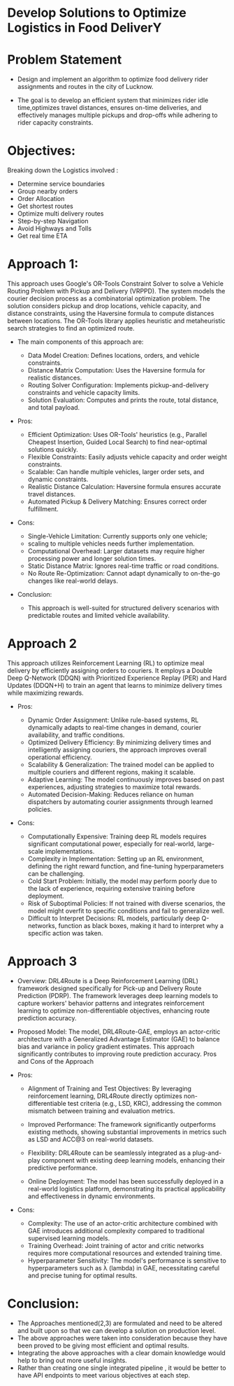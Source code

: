 # **Develop Solutions to Optimize Logistics in Food DeliverY** 

# Problem Statement 
+ Design and implement an algorithm to optimize food delivery rider assignments and routes in the city of Lucknow.

+ The goal is to develop an efficient system that minimizes rider idle time,optimizes travel distances, ensures on-time deliveries, and effectively manages multiple pickups and drop-offs while adhering to rider capacity constraints.

# Objectives:
Breaking down the Logistics involved : 
+ Determine service boundaries 
+ Group nearby orders 
+ Order Allocation 
+ Get shortest routes 
+ Optimize multi delivery routes 
+ Step-by-step Navigation 
+ Avoid Highways and Tolls 
+ Get real time ETA 

# Approach 1: 
This approach uses Google's OR-Tools Constraint Solver to solve a Vehicle Routing Problem with Pickup and Delivery (VRPPD). The system models the courier decision process as a combinatorial optimization problem. The solution considers pickup and drop locations, vehicle capacity, and distance constraints, using the Haversine formula to compute distances between locations. The OR-Tools library applies heuristic and metaheuristic search strategies to find an optimized route. 

+ The main components of this approach are:
  - Data Model Creation: Defines locations, orders, and vehicle constraints.
  - Distance Matrix Computation: Uses the Haversine formula for realistic distances.
  - Routing Solver Configuration: Implements pickup-and-delivery constraints and vehicle capacity limits.
  - Solution Evaluation: Computes and prints the route, total distance, and total payload.

+ Pros:
  - Efficient Optimization: Uses OR-Tools' heuristics (e.g., Parallel Cheapest Insertion, Guided Local Search) to find near-optimal solutions quickly.
  - Flexible Constraints: Easily adjusts vehicle capacity and order weight constraints.
  - Scalable: Can handle multiple vehicles, larger order sets, and dynamic constraints.
  - Realistic Distance Calculation: Haversine formula ensures accurate travel distances.
  - Automated Pickup & Delivery Matching: Ensures correct order fulfillment.
+ Cons:
  - Single-Vehicle Limitation: Currently supports only one vehicle; 
  - scaling to multiple vehicles needs further implementation.
  - Computational Overhead: Larger datasets may require higher processing power and longer solution times.
  - Static Distance Matrix: Ignores real-time traffic or road conditions.
  - No Route Re-Optimization: Cannot adapt dynamically to on-the-go changes like real-world delays.

+ Conclusion: 
  - This approach is well-suited for structured delivery scenarios with predictable routes and limited vehicle availability.

# Approach 2
This approach utilizes Reinforcement Learning (RL) to optimize meal delivery by efficiently assigning orders to couriers. It employs a Double Deep Q-Network (DDQN) with Prioritized Experience Replay (PER) and Hard Updates (DDQN+H) to train an agent that learns to minimize delivery times while maximizing rewards.
+ Pros:
  - Dynamic Order Assignment:
Unlike rule-based systems, RL dynamically adapts to real-time changes in demand, courier availability, and traffic conditions.
  - Optimized Delivery Efficiency:
By minimizing delivery times and intelligently assigning couriers, the approach improves overall operational efficiency.
  - Scalability & Generalization:
The trained model can be applied to multiple couriers and different regions, making it scalable.
  - Adaptive Learning:
The model continuously improves based on past experiences, adjusting strategies to maximize total rewards.
  - Automated Decision-Making:
Reduces reliance on human dispatchers by automating courier assignments through learned policies.

+ Cons:
  - Computationally Expensive:
Training deep RL models requires significant computational power, especially for real-world, large-scale implementations.
  - Complexity in Implementation:
Setting up an RL environment, defining the right reward function, and fine-tuning hyperparameters can be challenging.
  - Cold Start Problem:
Initially, the model may perform poorly due to the lack of experience, requiring extensive training before deployment.
  - Risk of Suboptimal Policies:
If not trained with diverse scenarios, the model might overfit to specific conditions and fail to generalize well.
  - Difficult to Interpret Decisions:
RL models, particularly deep Q-networks, function as black boxes, making it hard to interpret why a specific action was taken.


# Approach 3
+ Overview: DRL4Route is a Deep Reinforcement Learning (DRL) framework designed specifically for Pick-up and Delivery Route Prediction (PDRP). The framework leverages deep learning models to capture workers' behavior patterns and integrates reinforcement learning to optimize non-differentiable objectives, enhancing route prediction accuracy. 

+ Proposed Model: The model, DRL4Route-GAE, employs an actor-critic architecture with a Generalized Advantage Estimator (GAE) to balance bias and variance in policy gradient estimates. This approach significantly contributes to improving route prediction accuracy.
Pros and Cons of the Approach
+ Pros:
  - Alignment of Training and Test Objectives:
By leveraging reinforcement learning, DRL4Route directly optimizes non-differentiable test criteria (e.g., LSD, KRC), addressing the common mismatch between training and evaluation metrics.
  - Improved Performance:
The framework significantly outperforms existing methods, showing substantial improvements in metrics such as LSD and ACC@3 on real-world datasets.

  - Flexibility:
DRL4Route can be seamlessly integrated as a plug-and-play component with existing deep learning models, enhancing their predictive performance.
  - Online Deployment:
The model has been successfully deployed in a real-world logistics platform, demonstrating its practical applicability and effectiveness in dynamic environments.
+ Cons:
  - Complexity:
The use of an actor-critic architecture combined with GAE introduces additional complexity compared to traditional supervised learning models.
  - Training Overhead:
Joint training of actor and critic networks requires more computational resources and extended training time.
  - Hyperparameter Sensitivity:
The model's performance is sensitive to hyperparameters such as λ (lambda) in GAE, necessitating careful and precise tuning for optimal results.

# Conclusion: 
+ The Approaches mentioned(2,3) are formulated and need to be altered and built upon so that we can develop a solution on production level. 
+ The above approaches were taken into consideration because they have been proved to be giving most efficient and optimal results.
+ Integrating the above approaches with a clear domain knowledge would help to bring out more useful insights. 
+ Rather than creating one single integrated pipeline , it would be better to have API endpoints to meet various objectives at each step. 
